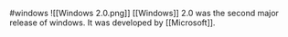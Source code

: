 #windows
![[Windows 2.0.png]]
[[Windows]] 2.0 was the second major release of windows. It was developed by [[Microsoft]]. 